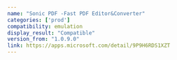 ```yaml
---
name: "Sonic PDF -Fast PDF Editor&Converter"
categories: ['prod']
compatibility: emulation
display_result: "Compatible"
version_from: "1.0.9.0"
link: https://apps.microsoft.com/detail/9P9H6RDS1XZT
---
```

